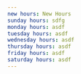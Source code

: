 ```yaml
---
new hours: New Hours
sunday hours: sdfg
monday hours: asdf
tuesday hours: asdf
wednesday hours: asdf
thursday hours: asdf
friday hours: asdf
saturday hours: asdf
---
```


